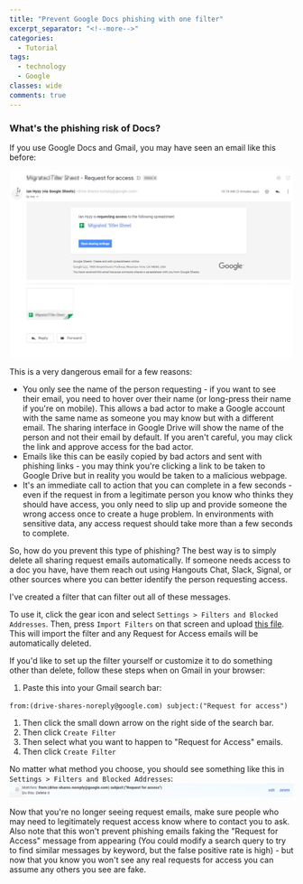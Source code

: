 ```yaml
---
title: "Prevent Google Docs phishing with one filter"
excerpt_separator: "<!--more-->"
categories:
  - Tutorial
tags:
  - technology
  - Google
classes: wide
comments: true
---
```


### What's the phishing risk of Docs?
If you use Google Docs and Gmail, you may have seen an email like this before:

![screenshot of request for access email](/assets/images/request-for-access-email.png)

This is a very dangerous email for a few reasons:

* You only see the name of the person requesting - if you want to see their email, you need to hover over their name (or long-press their name if you're on mobile). This allows a bad actor to make a Google account with the same name as someone you may know but with a different email. The sharing interface in Google Drive will show the name of the person and not their email by default. If you aren't careful, you may click the link and approve access for the bad actor. 
* Emails like this can be easily copied by bad actors and sent with phishing links - you may think you're clicking a link to be taken to Google Drive but in reality you would be taken to a malicious webpage.
* It's an immediate call to action that you can complete in a few seconds - even if the request in from a legitimate person you know who thinks they should have access, you only need to slip up and provide someone the wrong access once to create a huge problem. In environments with sensitive data, any access request should take more than a few seconds to complete.

So, how do you prevent this type of phishing? The best way is to simply delete all sharing request emails automatically. If someone needs access to a doc you have, have them reach out using Hangouts Chat, Slack, Signal, or other sources where you can better identify the person requesting access.

I've created a filter that can filter out all of these messages. 

To use it, click the gear icon and select `Settings > Filters and Blocked Addresses`. Then, press `Import Filters` on that screen and upload <a href="/assets/mailFilters.xml" download>this file</a>. This will import the filter and any Request for Access emails will be automatically deleted.

If you'd like to set up the filter yourself or customize it to do something other than delete, follow these steps when on Gmail in your browser:

1. Paste this into your Gmail search bar:

`from:(drive-shares-noreply@google.com) subject:("Request for access")`

1. Then click the small down arrow on the right side of the search bar.
2. Then click `Create Filter`
3. Then select what you want to happen to "Request for Access" emails.
4. Then click `Create Filter`

No matter what method you choose, you should see something like this in `Settings > Filters and Blocked Addresses`:
![filter as it appears in settings](/assets/images/drive-sharing-filter.png)


Now that you're no longer seeing request emails, make sure people who may need to legitimately request access know where to contact you to ask. Also note that this won't prevent phishing emails faking the "Request for Access" message from appearing (You could modify a search query to try to find similar messages by keyword, but the false positive rate is high) - but now that you know you won't see any real requests for access you can assume any others you see are fake.